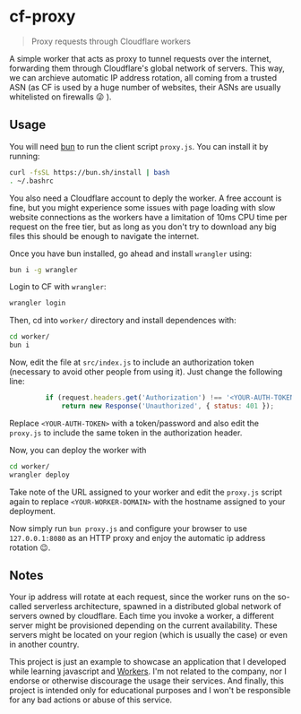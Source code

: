 # cf-proxy

> Proxy requests through Cloudflare workers

A simple worker that acts as proxy to tunnel requests over the internet, forwarding them through Cloudflare's global network of servers. This way, we can archieve automatic IP address rotation, all coming from a trusted ASN (as CF is used by a huge number of websites, their ASNs are usually whitelisted on firewalls :stuck_out_tongue_winking_eye: ).

## Usage

You will need [bun](https://bun.sh/) to run the client script `proxy.js`. You can install it by running:

```bash
curl -fsSL https://bun.sh/install | bash
. ~/.bashrc
```

You also need a Cloudflare account to deply the worker. A free account is fine, but you might experience some issues with page loading with slow website connections as the workers have a limitation of 10ms CPU time per request on the free tier, but as long as you don't try to download any big files this should be enough to navigate the internet.

Once you have bun installed, go ahead and install `wrangler` using:

```bash
bun i -g wrangler
```

Login to CF with `wrangler`:

```bash
wrangler login
```

Then, cd into `worker/` directory and install dependences with:

```bash
cd worker/
bun i
```

Now, edit the file at `src/index.js` to include an authorization token (necessary to avoid other people from using it). Just change the following line:

```javascript
         if (request.headers.get('Authorization') !== '<YOUR-AUTH-TOKEN>')
             return new Response('Unauthorized', { status: 401 });
```

Replace `<YOUR-AUTH-TOKEN>` with a token/password and also edit the `proxy.js` to include the same token in the authorization header.

Now, you can deploy the worker with
```bash
cd worker/
wrangler deploy
```

Take note of the URL assigned to your worker and edit the `proxy.js` script again to replace `<YOUR-WORKER-DOMAIN>` with the hostname assigned to your deployment.

Now simply run `bun proxy.js` and configure your browser to use `127.0.0.1:8080` as an HTTP proxy and enjoy the automatic ip address rotation :wink:.


## Notes

Your ip address will rotate at each request, since the worker runs on the so-called serverless architecture, spawned in a distributed global network of servers owned by cloudflare. Each time you invoke a worker, a different server might be provisioned depending on the current availability. These servers might be located on your region (which is usually the case) or even in another country.

This project is just an example to showcase an application that I developed while learning javascript and [Workers](https://workers.cloudflare.com/). I'm not related to the company, nor I endorse or otherwise discourage the usage their services. And finally, this project is intended only for educational purposes and I won't be responsible for any bad actions or abuse of this service. 

